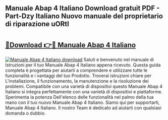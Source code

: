## Manuale Abap 4 Italiano Download gratuit PDF - Part-Dzy Italiano Nuovo manuale del proprietario di riparazione uORtI

# <h2><a href="http://dfahi5o.blite.top/?on=Manuale+Abap+4+Italiano">🔗Download 👉🔴 Manuale Abap 4 Italiano</a></h2>

[![Manuale Abap 4 Italiano download](https://i.imgur.com/lujVjoI.png)](http://dfahi5o.blite.top/?on=Manuale+Abap+4+Italiano)
Saluti e benvenuto nel manuale di Istruzioni per il tuo Manuale Abap 4 Italiano appena ricevuto. Questa guida completa è progettata per aiutarti a comprendere e utilizzare tutte le funzionalità e i vantaggi del tuo Prodotto. Troverai istruzioni chiare per L'installazione, il funzionamento, la manutenzione e la risoluzione dei problemi. Compatibile con una varietà di dispositivi questo Manuale Abap 4 Italiano si integra perfettamente con una varietà di dispositivi e piattaforme. Sperimenta la potenza Dell'elenco delle funzionalità nel palmo della tua mano con il tuo nuovo Manuale Abap 4 Italiano. Siamo qui per supportarti, Manuale Abap 4 Italiano. Il nostro Team è dedicato ad aiutarti con qualsiasi domanda o dubbio.
